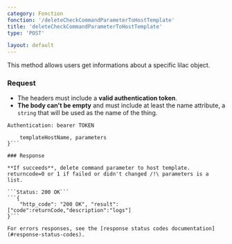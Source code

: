 ```yaml
---
category: Fonction
fonction: '/deleteCheckCommandParameterToHostTemplate'
title: 'deleteCheckCommandParameterToHostTemplate'
type: 'POST'

layout: default
---
```


This method allows users get informations about a specific lilac object.

### Request

* The headers must include a **valid authentication token**.
* **The body can't be empty** and must include at least the name attribute, a `string` that will be used as the name of the thing.

```Authentication: bearer TOKEN```
```{
    templateHostName, parameters
}```

### Response

**If succeeds**, delete command parameter to host template. returncode=0 or 1 if failed or didn't changed /!\ parameters is a list.

```Status: 200 OK```
```{
    "http_code": "200 OK", "result": ["code":returnCode,"description":"logs"]
}```

For errors responses, see the [response status codes documentation](#response-status-codes).